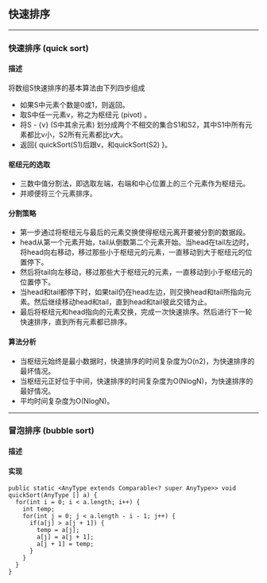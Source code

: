 ## 快速排序
***

### 快速排序 (quick sort)
#### 描述
将数组S快速排序的基本算法由下列四步组成
* 如果S中元素个数是0或1，则返回。
* 取S中任一元素v，称之为枢纽元 (pivot) 。
* 将S - {v} (S中其余元素) 划分成两个不相交的集合S1和S2，其中S1中所有元素都比v小，S2所有元素都比v大。
* 返回{ quickSort(S1)后跟v，和quickSort(S2) }。

#### 枢纽元的选取
* 三数中值分割法，即选取左端，右端和中心位置上的三个元素作为枢纽元。
* 并顺便将三个元素排序。

#### 分割策略
* 第一步通过将枢纽元与最后的元素交换使得枢纽元离开要被分割的数据段。
* head从第一个元素开始，tail从倒数第二个元素开始。当head在tail左边时，将head向右移动，移过那些小于枢纽元的元素，一直移动到大于枢纽元的位置停下。
* 然后将tail向左移动，移过那些大于枢纽元的元素，一直移动到小于枢纽元的位置停下。
* 当head和tail都停下时，如果tail仍在head左边，则交换head和tail所指向元素。然后继续移动head和tail，直到head和tail彼此交错为止。
* 最后将枢纽元和head指向的元素交换，完成一次快速排序。然后进行下一轮快速排序，直到所有元素都已排序。

#### 算法分析
* 当枢纽元始终是最小数据时，快速排序的时间复杂度为O(n2)，为快速排序的最坏情况。
* 当枢纽元正好位于中间，快速排序的时间复杂度为O(NlogN)，为快速排序的最好情况。
* 平均时间复杂度为O(NlogN)。
***

### 冒泡排序 (bubble sort)
#### 描述
#### 实现
```
public static <AnyType extends Comparable<? super AnyType>> void quickSort(AnyType [] a) {
  for(int i = 0; i < a.length; i++) {
    int temp;
    for(int j = 0; j < a.length - i - 1; j++) {
      if(a[j] > a[j + 1]) {
        temp = a[j];
        a[j] = a[j + 1];
        a[j + 1] = temp;
      }
    }
  }
}
```
